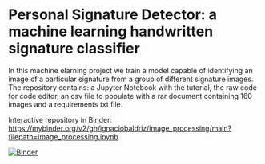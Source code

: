 # Personal Signature Detector: a machine learning handwritten signature classifier

In this machine elarning project we train a model capable of identifying an image of a particular signature from a group of different signature images. The repository contains: a Jupyter Notebook with the tutorial, the raw code for code editor, an csv file to populate with a rar document containing 160 images and a requirements txt file.

Interactive repository in Binder: https://mybinder.org/v2/gh/ignaciobaldriz/image_processing/main?filepath=image_processing.ipynb

[![Binder](https://mybinder.org/badge_logo.svg)](https://mybinder.org/v2/gh/ignaciobaldriz/image_processing/main?filepath=image_processing.ipynb)
